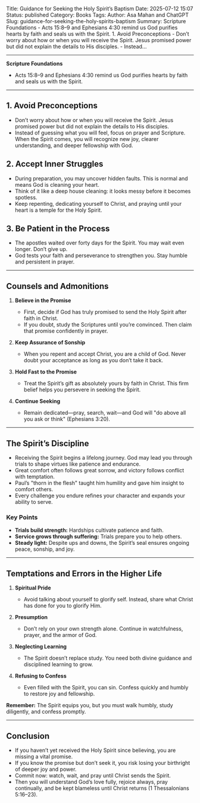 Title: Guidance for Seeking the Holy Spirit’s Baptism
Date: 2025-07-12 15:07
Status: published
Category: Books
Tags: 
Author: Asa Mahan and ChatGPT
Slug: guidance-for-seeking-the-holy-spirits-baptism
Summary: Scripture Foundations - Acts 15:8–9 and Ephesians 4:30 remind us God purifies hearts by faith and seals us with the Spirit. 1. Avoid Preconceptions - Don’t worry about how or when you will receive the Spirit. Jesus promised power but did not explain the details to His disciples. - Instead...

---


**Scripture Foundations**
- Acts 15:8–9 and Ephesians 4:30 remind us God purifies hearts by faith and seals us with the Spirit.

---

## 1. Avoid Preconceptions
- Don’t worry about how or when you will receive the Spirit. Jesus promised power but did not explain the details to His disciples.
- Instead of guessing what you will feel, focus on prayer and Scripture. When the Spirit comes, you will recognize new joy, clearer understanding, and deeper fellowship with God.

## 2. Accept Inner Struggles
- During preparation, you may uncover hidden faults. This is normal and means God is cleaning your heart.
- Think of it like a deep house cleaning: it looks messy before it becomes spotless.
- Keep repenting, dedicating yourself to Christ, and praying until your heart is a temple for the Holy Spirit.

## 3. Be Patient in the Process
- The apostles waited over forty days for the Spirit. You may wait even longer. Don’t give up.
- God tests your faith and perseverance to strengthen you. Stay humble and persistent in prayer.

---

## Counsels and Admonitions

1. **Believe in the Promise**  
   - First, decide if God has truly promised to send the Holy Spirit after faith in Christ.  
   - If you doubt, study the Scriptures until you’re convinced. Then claim that promise confidently in prayer.

2. **Keep Assurance of Sonship**  
   - When you repent and accept Christ, you are a child of God. Never doubt your acceptance as long as you don’t take it back.
   
3. **Hold Fast to the Promise**  
   - Treat the Spirit’s gift as absolutely yours by faith in Christ. This firm belief helps you persevere in seeking the Spirit.

4. **Continue Seeking**  
   - Remain dedicated—pray, search, wait—and God will "do above all you ask or think" (Ephesians 3:20).  

---

## The Spirit’s Discipline

- Receiving the Spirit begins a lifelong journey. God may lead you through trials to shape virtues like patience and endurance.
- Great comfort often follows great sorrow, and victory follows conflict with temptation.
- Paul’s "thorn in the flesh" taught him humility and gave him insight to comfort others.
- Every challenge you endure refines your character and expands your ability to serve.

### Key Points
- **Trials build strength:** Hardships cultivate patience and faith.  
- **Service grows through suffering:** Trials prepare you to help others.  
- **Steady light:** Despite ups and downs, the Spirit’s seal ensures ongoing peace, sonship, and joy.

---

## Temptations and Errors in the Higher Life

1. **Spiritual Pride**  
   - Avoid talking about yourself to glorify self. Instead, share what Christ has done for you to glorify Him.

2. **Presumption**  
   - Don’t rely on your own strength alone. Continue in watchfulness, prayer, and the armor of God.

3. **Neglecting Learning**  
   - The Spirit doesn’t replace study. You need both divine guidance and disciplined learning to grow.

4. **Refusing to Confess**  
   - Even filled with the Spirit, you can sin. Confess quickly and humbly to restore joy and fellowship.

**Remember:** The Spirit equips you, but you must walk humbly, study diligently, and confess promptly.

---

## Conclusion

- If you haven’t yet received the Holy Spirit since believing, you are missing a vital promise.
- If you know the promise but don’t seek it, you risk losing your birthright of deeper joy and power.
- Commit now: watch, wait, and pray until Christ sends the Spirit.
- Then you will understand God’s love fully, rejoice always, pray continually, and be kept blameless until Christ returns (1 Thessalonians 5:16–23).

